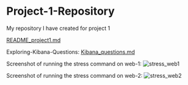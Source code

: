 # Project-1-Repository
My repository I have created for project 1

[README_project1.md](https://github.com/thom1678/Project-1-Repository/files/7908996/README_project1.md)

Exploring-Kibana-Questions: 
[Kibana_questions.md](https://github.com/thom1678/Project-1-Repository/files/7908984/Kibana_questions.md)

Screenshot of running the stress command on web-1: 
![stress_web1](https://user-images.githubusercontent.com/91933325/150436655-993c9ea7-c996-4ed2-9c42-915e08fb866c.PNG)

Screenshot of running the stress command on web-2:
![stress_web2](https://user-images.githubusercontent.com/91933325/150436669-2dcdb92f-f66c-4605-a621-a1c0f2ff117e.PNG)


